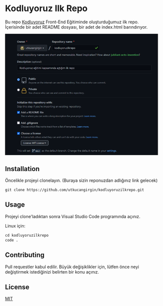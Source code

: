 # Kodluyoruz Ilk Repo
Bu repo [Kodluyoruz](https://www.kodluyoruz.org/) Front-End Eğitiminde oluşturduğumuz ilk repo. İçerisinde bir adet README dosyası, bir adet de index.html barındırıyor. 

![github](figures/ilkrepo.png)

## Installation
Öncelikle projeyi clonelayın. (Buraya sizin reponuzdan adlığınız link gelecek)

```                        
git clone https://github.com/utkucangirgin/kodluyoruzilkrepo.git
```

## Usage
Projeyi clone'ladıktan sonra Visual Studio Code programında açınız.

Linux için:
```
cd kodluyoruzilkrepo
code .
```

## Contributing
Pull requestler kabul edilir. Büyük değişiklikler için, lütfen önce neyi değiştirmek istediğinizi belirten bir konu açınız.

## License
[MIT](https://choosealicense.com/license/mit)